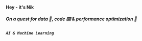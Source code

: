 #### Hey - it's Nik 

##### On a quest for **data** 💾, **code** ⌨️ & **performance optimization** 🚀

##### `AI & Machine Learning`





